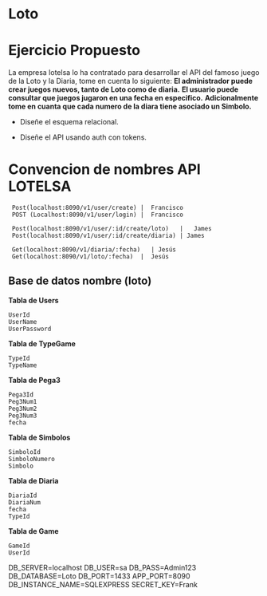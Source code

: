 # Loto
# Ejercicio Propuesto
La empresa lotelsa lo ha contratado para desarrollar el API del famoso juego de la Loto y la Diaria, tome en cuenta lo siguiente:
**El administrador puede crear juegos nuevos, tanto de Loto como de diaria.**
**El usuario puede consultar que juegos jugaron en una fecha en especifico.**
**Adicionalmente tome en cuanta que cada numero de la diara tiene asociado un Simbolo.**
* Diseñe el esquema relacional.

* Diseñe el API usando auth con tokens.

# Convencion de nombres API LOTELSA
```
 Post(localhost:8090/v1/user/create) |  Francisco
 POST (Localhost:8090/v1/user/login) |  Francisco

 Post(localhost:8090/v1/user/:id/create/loto)   |   James
 Post(localhost:8090/v1/user/:id/create/diaria) | James

 Get(localhost:8090/v1/diaria/:fecha)   | Jesús
 Get(localhost:8090/v1/loto/:fecha)  |  Jesús
```

## Base de datos nombre (loto)

**Tabla de Users**
```
UserId
UserName   
UserPassword

```

**Tabla de TypeGame**
```
TypeId
TypeName   

```
**Tabla de Pega3**
```
Pega3Id
Peg3Num1   
Peg3Num2  
Peg3Num3
fecha

```
**Tabla de Simbolos**
```
SimboloId
SimboloNumero   
Simbolo
```

**Tabla de Diaria**
```
DiariaId 
DiariaNum
fecha
TypeId

```

**Tabla de Game**
```
GameId 
UserId

```

DB_SERVER=localhost 
DB_USER=sa 
DB_PASS=Admin123 
DB_DATABASE=Loto
DB_PORT=1433 
APP_PORT=8090 
DB_INSTANCE_NAME=SQLEXPRESS
SECRET_KEY=Frank
